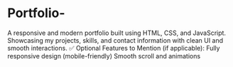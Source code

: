 # Portfolio-
A responsive and modern portfolio built using HTML, CSS, and JavaScript. Showcasing my projects, skills, and contact information with clean UI and smooth interactions.  ✅ Optional Features to Mention (if applicable): Fully responsive design (mobile-friendly)  Smooth scroll and animations
